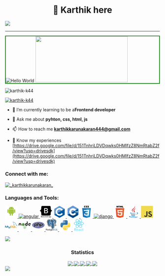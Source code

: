 <h1 align="center"> 👋 Karthik here </h1>
<p>
<img src="https://readme-typing-svg.herokuapp.com/?&font=Orbitron&color=53bbd0&size=20&lines=+Welcome+to+my+GitHub+Profile!;I%27m+A+Frontend+Developer;I%27m+A+Full+Stack+Developer;" />
</p>

<div style="text-align: left;">

---
<!-- image/gif -->
<div style="border: 2px solid green;">
<img src="https://hackernoon.com/images/f2px36fy.gif" alt="Hello World" width="300" height="150"/>

<img src="https://cdn.dribbble.com/users/1059583/screenshots/4171367/media/34e69eb61a7bd8dea1c957a8b82605a7.gif" alt="" width="300" height="150">
</div>

<p align="left"> <img src="https://komarev.com/ghpvc/?username=karthik-k44&label=Profile%20views&color=0e75b6&style=flat" alt="karthik-k44" /> </p>

<p align="left"> <a href="https://github.com/ryo-ma/github-profile-trophy"><img src="https://github-profile-trophy.vercel.app/?username=karthik-k44" alt="karthik-k44" /></a> </p>

- 🌱 I’m currently learning to be a**Frontend developer**

- 💬 Ask me about **pyhton, css, html, js**

- 📫 How to reach me **karthikkarunakaran444@gmail.com**

- 📄 Know my experiences [https://drive.google.com/file/d/151TnhriLDVDqwks0HMlfzZ8NmRtabZ2f/view?usp=drivesdk](https://drive.google.com/file/d/151TnhriLDVDqwks0HMlfzZ8NmRtabZ2f/view?usp=drivesdk)

<h3 align="left">Connect with me:</h3>
<p align="left">
<a href="https://instagram.com/_karthikkarunakaran_" target="blank"><img align="center" src="https://raw.githubusercontent.com/rahuldkjain/github-profile-readme-generator/master/src/images/icons/Social/instagram.svg" alt="_karthikkarunakaran_" height="30" width="40" /></a>
</p>

<h3 align="left">Languages and Tools:</h3>
<center>
<p align="left"> <a href="https://developer.android.com" target="_blank" rel="noreferrer"> <img src="https://raw.githubusercontent.com/devicons/devicon/master/icons/android/android-original-wordmark.svg" alt="android" width="40" height="40"/> </a> <a href="https://angular.io" target="_blank" rel="noreferrer"> <img src="https://angular.io/assets/images/logos/angular/angular.svg" alt="angular" width="40" height="40"/> </a> <a href="https://getbootstrap.com" target="_blank" rel="noreferrer"> <img src="https://raw.githubusercontent.com/devicons/devicon/master/icons/bootstrap/bootstrap-plain-wordmark.svg" alt="bootstrap" width="40" height="40"/> </a> <a href="https://www.cprogramming.com/" target="_blank" rel="noreferrer"> <img src="https://raw.githubusercontent.com/devicons/devicon/master/icons/c/c-original.svg" alt="c" width="40" height="40"/> </a> <a href="https://www.w3schools.com/cpp/" target="_blank" rel="noreferrer"> <img src="https://raw.githubusercontent.com/devicons/devicon/master/icons/cplusplus/cplusplus-original.svg" alt="cplusplus" width="40" height="40"/> </a> <a href="https://www.w3schools.com/css/" target="_blank" rel="noreferrer"> <img src="https://raw.githubusercontent.com/devicons/devicon/master/icons/css3/css3-original-wordmark.svg" alt="css3" width="40" height="40"/> </a> <a href="https://www.djangoproject.com/" target="_blank" rel="noreferrer"> <img src="https://cdn.worldvectorlogo.com/logos/django.svg" alt="django" width="40" height="40"/> </a> <a href="https://www.w3.org/html/" target="_blank" rel="noreferrer"> <img src="https://raw.githubusercontent.com/devicons/devicon/master/icons/html5/html5-original-wordmark.svg" alt="html5" width="40" height="40"/> </a> <a href="https://www.java.com" target="_blank" rel="noreferrer"> <img src="https://raw.githubusercontent.com/devicons/devicon/master/icons/java/java-original.svg" alt="java" width="40" height="40"/> </a> <a href="https://developer.mozilla.org/en-US/docs/Web/JavaScript" target="_blank" rel="noreferrer"> <img src="https://raw.githubusercontent.com/devicons/devicon/master/icons/javascript/javascript-original.svg" alt="javascript" width="40" height="40"/> </a> <a href="https://www.mysql.com/" target="_blank" rel="noreferrer"> <img src="https://raw.githubusercontent.com/devicons/devicon/master/icons/mysql/mysql-original-wordmark.svg" alt="mysql" width="40" height="40"/> </a> <a href="https://nodejs.org" target="_blank" rel="noreferrer"> <img src="https://raw.githubusercontent.com/devicons/devicon/master/icons/nodejs/nodejs-original-wordmark.svg" alt="nodejs" width="40" height="40"/> </a> <a href="https://www.php.net" target="_blank" rel="noreferrer"> <img src="https://raw.githubusercontent.com/devicons/devicon/master/icons/php/php-original.svg" alt="php" width="40" height="40"/> </a> <a href="https://www.postgresql.org" target="_blank" rel="noreferrer"> <img src="https://raw.githubusercontent.com/devicons/devicon/master/icons/postgresql/postgresql-original-wordmark.svg" alt="postgresql" width="40" height="40"/> </a> <a href="https://www.python.org" target="_blank" rel="noreferrer"> <img src="https://raw.githubusercontent.com/devicons/devicon/master/icons/python/python-original.svg" alt="python" width="40" height="40"/> </a> <a href="https://reactjs.org/" target="_blank" rel="noreferrer"> <img src="https://raw.githubusercontent.com/devicons/devicon/master/icons/react/react-original-wordmark.svg" alt="react" width="40" height="40"/> </a> </p>
</center>

<img src="https://user-images.githubusercontent.com/73097560/115834477-dbab4500-a447-11eb-908a-139a6edaec5c.gif"><h3 align="center">Statistics</h3>
<div align="center">
<a href="https://github.com/karthik-k44">
<img align="center" src="http://github-profile-summary-cards.vercel.app/api/cards/stats?username=karthik-k44&theme=dark" height="180em" />
<img align="center" src="http://github-profile-summary-cards.vercel.app/api/cards/most-commit-language?username=karthik-k44&theme=dark" height="180em" />
<img align="center" src="http://github-profile-summary-cards.vercel.app/api/cards/repos-per-language?username=karthik-k44&theme=dark" height="180em" />
<img align="center" src="http://github-profile-summary-cards.vercel.app/api/cards/productive-time?username=karthik-k44&theme=dark" height="180em" />
<img align="center" src="http://github-profile-summary-cards.vercel.app/api/cards/profile-details?username=karthik-k44&theme=dark" height="180em" />
</div>

<img src="https://raw.githubusercontent.com/Trilokia/Trilokia/379277808c61ef204768a61bbc5d25bc7798ccf1/bottom_header.svg" />
